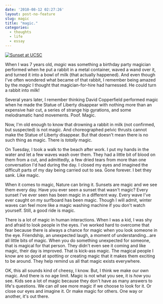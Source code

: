 ```yaml
---
date: '2010-08-12 02:27:26'
layout: post-no-feature
slug: magic
title: "magic."
categories:
  - thoughts
  - life
  - essay
---
```


[![Sunset at UCSC](http://farm5.staticflickr.com/4079/4885001580_3cce4d39b0_b.jpg)](http://www.flickr.com/photos/rknight/4885001580/)

When I was 7 years old, _magic_ was something a birthday party magician performed when he put a rabbit in a metal container, waved a wand over it, and turned it into a bowl of milk (that actually happened). And even though I've often wondered what became of that rabbit, I remember being amazed by the _magic_ I thought that magician-for-hire had harnessed. He could turn a rabbit into milk!

Several years later, I remember thinking David Copperfield performed magic when he made the Statue of Liberty disappear with nothing more than an expensive hair cut, a series of strange hip gyrations, and some melodramatic hand movements. Poof. Magic.

Now, I'm old enough to know that drowning a rabbit in milk (not confirmed, but suspected) is not magic. And choreographed pelvic thrusts cannot make the Statue of Liberty disappear. But that doesn't mean there is no such thing as magic. There is _totally_ magic.

On Tuesday, I took a walk to the beach after work. I put my hands in the water and let a few waves wash over them. They had a little bit of blood on them from a cut, and admittedly, a few dried tears from more than one conversation I'd had during the day. I closed my eyes and imagined the difficult parts of my day being carried out to sea. Gone forever. I bet they sank. Like magic.

When it comes to magic, Nature can bring it. Sunsets are magic and we see them every day. Have you ever seen a sunset that wasn't magic? Every sunset I've ever seen has been magic in a different way. Every wave I've ever caught on my surfboard has been magic. Though I will admit, winter waves can feel more like a magic washing machine if you don't watch yourself. Still, a good ride is magic.

There is a lot of magic in human interactions. When I was a kid, I was shy and afraid to look people in the eyes. I've worked hard to overcome that fear because there is always a chance for magic when you look someone in the eye. Friendship, an unexpected laugh, a moment of understanding...are all little bits of magic. When you do something unexpected for someone, that is magical for that person. They didn't even see it coming and like magic, their day is improved. That is kick-ass magic. The magical people I know are so good at spotting or creating magic that it makes them exciting to be around. They help remind us all that magic exists everywhere.

OK, this all sounds kind of cheesy, I know. But, I think we make our own magic. And there is no age limit. Magic is not what you see, it is _how_ you see. Kids see a lot of magic because they don't have as many answers to life's questions. We can _all_ see more magic if we choose to look for it. Or close our eyes and imagine it. Or make magic for others. One way or another, it's out there.
